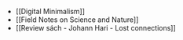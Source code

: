 - [[Digital Minimalism]]
- [[Field Notes on Science and Nature]]
- [[Review sách - Johann Hari - Lost connections]]
